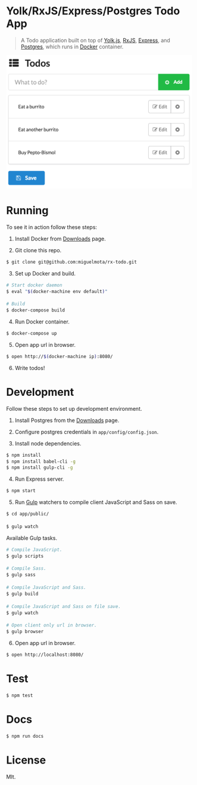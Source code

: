 # Yolk/RxJS/Express/Postgres Todo App

> A Todo application built on top of [Yolk.js](https://github.com/garbles/yolk), [RxJS](https://github.com/Reactive-Extensions/RxJS), [Express](http://expressjs.com/), and [Postgres](http://www.postgresql.org/), which runs in [Docker](https://www.docker.com/) container.

<img src="./screenshot.png" width="500">

# Running

To see it in action follow these steps:

1. Install Docker from [Downloads](https://docs.docker.com/engine/installation/) page.

2. Git clone this repo.

  ```bash
  $ git clone git@github.com:miguelmota/rx-todo.git
  ```

3. Set up Docker and build.

  ```bash
# Start docker daemon
  $ eval "$(docker-machine env default)"

# Build
  $ docker-compose build
  ```

4. Run Docker container.

  ```bash
  $ docker-compose up
  ```

5. Open app url in browser.

  ```bash
  $ open http://$(docker-machine ip):8080/
  ```

6. Write todos!

# Development

Follow these steps to set up development environment.

1. Install Postgres from the [Downloads](http://www.postgresql.org/download/) page.

2. Configure postgres credentials in `app/config/config.json`.

3. Install node dependencies.

  ```bash
  $ npm install
  $ npm install babel-cli -g
  $ npm install gulp-cli -g
  ```

4. Run Express server.

  ```bash
  $ npm start
  ```

5. Run [Gulp](http://gulpjs.com/) watchers to compile client JavaScript and Sass on save.

  ```bash
  $ cd app/public/

  $ gulp watch
  ```

  Available Gulp tasks.

  ```bash
  # Compile JavaScript.
  $ gulp scripts

  # Compile Sass.
  $ gulp sass

  # Compile JavaScript and Sass.
  $ gulp build

  # Compile JavaScript and Sass on file save.
  $ gulp watch

  # Open client only url in browser.
  $ gulp browser
  ```

6. Open app url in browser.

  ```bash
  $ open http://localhost:8080/
  ```

# Test

```bash
$ npm test
```

# Docs

```bash
$ npm run docs
```

# License

MIt.
